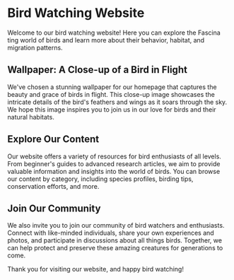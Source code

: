 <!--font:Open Sans-->

# Bird Watching Website

Welcome to our bird watching website! Here you can explore the Fas<wbr>ci<wbr>na<wbr>ting world of birds and learn more about their behavior, habitat, and migration patterns.

## Wallpaper: A Close-up of a Bird in Flight

We've chosen a stunning wallpaper for our homepage that captures the beauty and grace of birds in flight. This close-up image showcases the intricate details of the bird's feathers and wings as it soars through the sky. We hope this image inspires you to join us in our love for birds and their natural habitats.

## Explore Our Content

Our website offers a variety of resources for bird enthusiasts of all levels. From beginner's guides to advanced research articles, we aim to provide valuable information and insights into the world of birds. You can browse our content by category, including species profiles, birding tips, conservation efforts, and more.

## Join Our Community

We also invite you to join our community of bird watchers and enthusiasts. Connect with like-minded individuals, share your own experiences and photos, and participate in discussions about all things birds. Together, we can help protect and preserve these amazing creatures for generations to come.

Thank you for visiting our website, and happy bird watching!

<!--

Write me markdown content of website with wallpaper:

"A close-up of a bird in flight"

The header of the page should not be copy of the text but rather a real content of the website which is using this wallpaper.


---


# Bird Watching Website

Welcome to our bird watching website! Here you can explore the Fas<wbr>ci<wbr>na<wbr>ting world of birds and learn more about their behavior, habitat, and migration patterns.

## Wallpaper: A Close-up of a Bird in Flight

We've chosen a stunning wallpaper for our homepage that captures the beauty and grace of birds in flight. This close-up image showcases the intricate details of the bird's feathers and wings as it soars through the sky. We hope this image inspires you to join us in our love for birds and their natural habitats.

## Explore Our Content

Our website offers a variety of resources for bird enthusiasts of all levels. From beginner's guides to advanced research articles, we aim to provide valuable information and insights into the world of birds. You can browse our content by category, including species profiles, birding tips, conservation efforts, and more.

## Join Our Community

We also invite you to join our community of bird watchers and enthusiasts. Connect with like-minded individuals, share your own experiences and photos, and participate in discussions about all things birds. Together, we can help protect and preserve these amazing creatures for generations to come.

Thank you for visiting our website, and happy bird watching!


---


Write me a Google font which is best fitting for the website.

Pick from the list:
- Orbitron
- Roboto
- Dancing Script
- Montserrat
- Barlow Condensed
- Exo 2
- Poppins
- IBM Plex Sans
- Open Sans
- Lobster
- Futura
- Lato
- Playfair Display
- Inter
- Great Vibes
- Alegreya
- Raleway


Write just the font name nothing else.


---


Open Sans

-->
